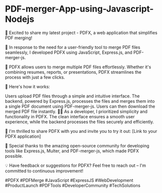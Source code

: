 # PDF-merger-App-using-Javascript-Nodejs
🚀 Excited to share my latest project - PDFX, a web application that simplifies PDF merging!

📎 In response to the need for a user-friendly tool to merge PDF files seamlessly, I developed PDFX using JavaScript, Express.js, and PDF-merger-js.

📂 PDFX allows users to merge multiple PDF files effortlessly. Whether it's combining resumes, reports, or presentations, PDFX streamlines the process with just a few clicks.

🔧 Here's how it works:

Users upload PDF files through a simple and intuitive interface.
The backend, powered by Express.js, processes the files and merges them into a single PDF document using PDF-merger-js.
Users can then download the merged PDF file instantly.
👨‍💻 As a developer, I prioritized simplicity and functionality in PDFX. The clean interface ensures a smooth user experience, while the backend processes the files securely and efficiently.

🎉 I'm thrilled to share PDFX with you and invite you to try it out: [Link to your PDFX application]

🌟 Special thanks to the amazing open-source community for developing tools like Express.js, Multer, and PDF-merger-js, which made PDFX possible.

💡 Have feedback or suggestions for PDFX? Feel free to reach out – I'm committed to continuous improvement!

#PDFX #PDFMerge #JavaScript #ExpressJS #WebDevelopment #ProductLaunch #PDFTools #DeveloperCommunity #TechSolutions
